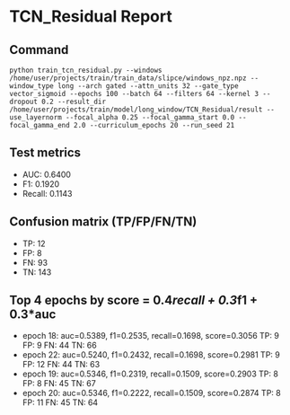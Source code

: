# TCN_Residual Report

## Command
```
python train_tcn_residual.py --windows /home/user/projects/train/train_data/slipce/windows_npz.npz --window_type long --arch gated --attn_units 32 --gate_type vector_sigmoid --epochs 100 --batch 64 --filters 64 --kernel 3 --dropout 0.2 --result_dir /home/user/projects/train/model/long_window/TCN_Residual/result --use_layernorm --focal_alpha 0.25 --focal_gamma_start 0.0 --focal_gamma_end 2.0 --curriculum_epochs 20 --run_seed 21
```

## Test metrics
- AUC: 0.6400
- F1: 0.1920
- Recall: 0.1143
## Confusion matrix (TP/FP/FN/TN)
- TP: 12
- FP: 8
- FN: 93
- TN: 143

## Top 4 epochs by score = 0.4*recall + 0.3*f1 + 0.3*auc
- epoch 18: auc=0.5389, f1=0.2535, recall=0.1698, score=0.3056  TP: 9 FP: 9 FN: 44 TN: 66
- epoch 22: auc=0.5240, f1=0.2432, recall=0.1698, score=0.2981  TP: 9 FP: 12 FN: 44 TN: 63
- epoch 19: auc=0.5346, f1=0.2319, recall=0.1509, score=0.2903  TP: 8 FP: 8 FN: 45 TN: 67
- epoch 20: auc=0.5346, f1=0.2222, recall=0.1509, score=0.2874  TP: 8 FP: 11 FN: 45 TN: 64
